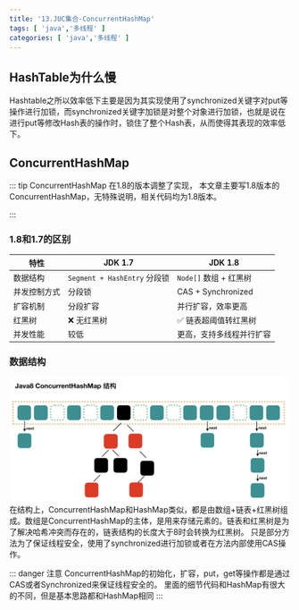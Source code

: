 ```yaml
---
title: '13.JUC集合-ConcurrentHashMap'
tags: [ 'java','多线程' ]
categories: [ 'java','多线程' ]
---
```


## HashTable为什么慢

Hashtable之所以效率低下主要是因为其实现使用了synchronized关键字对put等操作进行加锁，而synchronized关键字加锁是对整个对象进行加锁，也就是说在进行put等修改Hash表的操作时，锁住了整个Hash表，从而使得其表现的效率低下。

## ConcurrentHashMap

::: tip
ConcurrentHashMap 在1.8的版本调整了实现，
本文章主要写1.8版本的ConcurrentHashMap，无特殊说明，相关代码均为1.8版本。

:::

### 1.8和1.7的区别

| 特性     | JDK 1.7                   | JDK 1.8            |
|--------|---------------------------|--------------------|
| 数据结构   | `Segment + HashEntry` 分段锁 | `Node[]` 数组 + 红黑树  |
| 并发控制方式 | 分段锁                       | CAS + Synchronized |
| 扩容机制   | 分段扩容                      | 并行扩容，效率更高          |
| 红黑树    | ❌ 无红黑树                    | ✅ 链表超阈值转红黑树        |
| 并发性能   | 较低                        | 更高，支持多线程并行扩容       |

### 数据结构

![ConcurrentHashMap数据结构](./assets/1742460564183.png)
在结构上，ConcurrentHashMap和HashMap类似，都是由数组+链表+红黑树组成。数组是ConcurrentHashMap的主体，是用来存储元素的。链表和红黑树是为了解决哈希冲突而存在的，链表结构的长度大于8时会转换为红黑树。
只是部分方法为了保证线程安全，使用了synchronized进行加锁或者在方法内部使用CAS操作。

::: danger 注意
ConcurrentHashMap的初始化，扩容，put，get等操作都是通过CAS或者Synchronized来保证线程安全的。
里面的细节代码和HashMap有很大的不同，但是基本思路都和HashMap相同
:::
